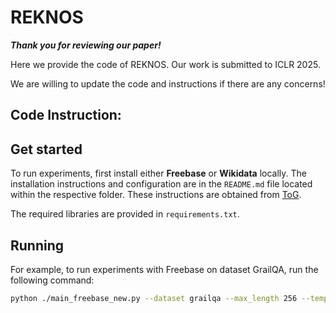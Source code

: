# REKNOS


_**Thank you for reviewing our paper!**_

Here we provide the code of REKNOS. Our work is submitted to ICLR 2025. 

We are willing to update the code and instructions if there are any concerns!

## Code Instruction:

## Get started

To run experiments, first install either **Freebase** or **Wikidata** locally. The installation instructions and configuration are in the `README.md` file located within the respective folder. These instructions are obtained from [ToG](https://github.com/GasolSun36/ToG).

The required libraries are provided in `requirements.txt`.

## Running

For example, to run experiments with Freebase on dataset GrailQA, run the following command:

```sh
python ./main_freebase_new.py --dataset grailqa --max_length 256 --temperature_exploration 0.4 --temperature_reasoning 0 --width 3 --depth 3 --remove_unnecessary_rel True --LLM_type gpt-4o-mini --opeani_api_keys your_api_key --num_retain_entity 5 --prune_tools llm
```

